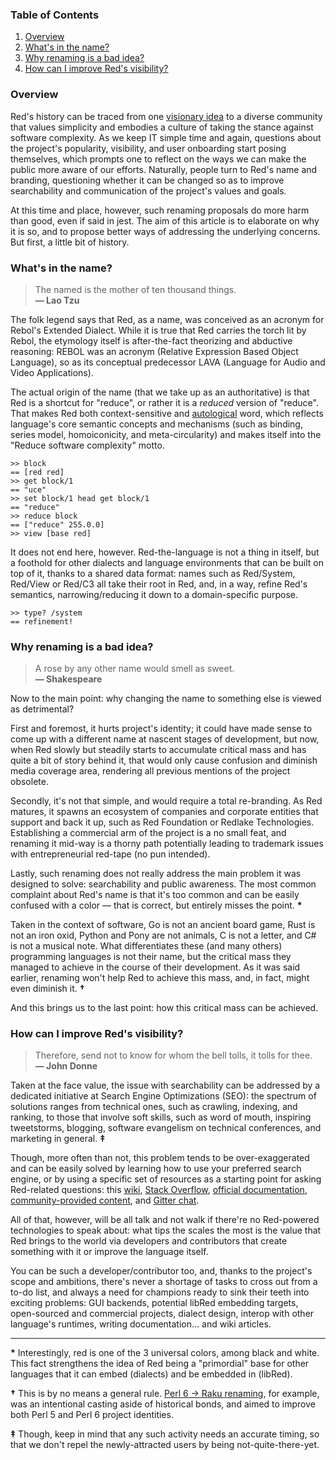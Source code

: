 ### Table of Contents

1. [Overview](#overview)
1. [What's in the name?](#whats-in-the-name)
1. [Why renaming is a bad idea?](#why-renaming-is-a-bad-idea)
1. [How can I improve Red's visibility?](#how-can-i-improve-reds-visibility)

### Overview

Red's history can be traced from one [visionary idea](https://youtu.be/-KqNO_sDqm4) to a diverse community that values simplicity and embodies a culture of taking the stance against software complexity. As we keep IT simple time and again, questions about the project's popularity, visibility, and user onboarding start posing themselves, which prompts one to reflect on the ways we can make the public more aware of our efforts. Naturally, people turn to Red's name and branding, questioning whether it can be changed so as to improve searchability and communication of the project's values and goals.  

At this time and place, however, such renaming proposals do more harm than good, even if said in jest. The aim of this article is to elaborate on why it is so, and to propose better ways of addressing the underlying concerns. But first, a little bit of history.

### What's in the name?

> The named is the mother of ten thousand things.
> <br> **— Lao Tzu**

The folk legend says that Red, as a name, was conceived as an acronym for Rebol's Extended Dialect. While it is true that Red carries the torch lit by Rebol, the etymology itself is after-the-fact theorizing and abductive reasoning: REBOL was an acronym (Relative Expression Based Object Language), so as its conceptual predecessor LAVA (Language for Audio and Video Applications).

The actual origin of the name (that we take up as an authoritative) is that Red is a shortcut for "reduce", or rather it is a _reduced_ version of "reduce". That makes Red both context-sensitive and [autological](https://en.wikipedia.org/wiki/Autological_word) word, which reflects language's core semantic concepts and mechanisms (such as binding, series model, homoiconicity, and meta-circularity) and makes itself into the "Reduce software complexity" motto.

```red
>> block
== [red red]
>> get block/1
== "uce"
>> set block/1 head get block/1
== "reduce"
>> reduce block
== ["reduce" 255.0.0]
>> view [base red]
```

It does not end here, however. Red-the-language is not a thing in itself, but a foothold for other dialects and language environments that can be built on top of it, thanks to a shared data format: names such as Red/System, Red/View or Red/C3 all take their root in Red, and, in a way, refine Red's semantics, narrowing/reducing it down to a domain-specific purpose.

```red
>> type? /system
== refinement!
```

### Why renaming is a bad idea?

> A rose by any other name would smell as sweet.
> <br> **— Shakespeare**

Now to the main point: why changing the name to something else is viewed as detrimental?

First and foremost, it hurts project's identity; it could have made sense to come up with a different name at nascent stages of development, but now, when Red slowly but steadily starts to accumulate critical mass and has quite a bit of story behind it, that would only cause confusion and diminish media coverage area, rendering all previous mentions of the project obsolete.

Secondly, it's not that simple, and would require a total re-branding. As Red matures, it spawns an ecosystem of companies and corporate entities that support and back it up, such as Red Foundation or Redlake Technologies. Establishing a commercial arm of the project is a no small feat, and renaming it mid-way is a thorny path potentially leading to trademark issues with entrepreneurial red-tape (no pun intended).

Lastly, such renaming does not really address the main problem it was designed to solve: searchability and public awareness. The most common complaint about Red's name is that it's too common and can be easily confused with a color — that is correct, but entirely misses the point. **\***

Taken in the context of software, Go is not an ancient board game, Rust is not an iron oxid, Python and Pony are not animals, C is not a letter, and C# is not a musical note. What differentiates these (and many others) programming languages is not their name, but the critical mass they managed to achieve in the course of their development. As it was said earlier, renaming won't help Red to achieve this mass, and, in fact, might even diminish it. **†**

And this brings us to the last point: how this critical mass can be achieved.

### How can I improve Red's visibility?

> Therefore, send not to know for whom the bell tolls, it tolls for thee.
> <br> **— John Donne**

Taken at the face value, the issue with searchability can be addressed by a dedicated initiative at Search Engine Optimizations (SEO): the spectrum of solutions ranges from technical ones, such as crawling, indexing, and ranking, to those that involve soft skills, such as word of mouth, inspiring tweetstorms, blogging, software evangelism on technical conferences, and marketing in general. **‡**

Though, more often than not, this problem tends to be over-exaggerated and can be easily solved by learning how to use your preferred search engine, or by using a specific set of resources as a starting point for asking Red-related questions: this [wiki](https://github.com/red/red/wiki), [Stack Overflow](https://stackoverflow.com/questions/tagged/red), [official documentation](doc.red-lang.org/), [community-provided content](https://github.com/red/red/wiki/%5BLINKS%5D-Learning-resources), and [Gitter chat](https://gitter.im/red/home).

All of that, however, will be all talk and not walk if there're no Red-powered technologies to speak about: what tips the scales the most is the value that Red brings to the world via developers and contributors that create something with it or improve the language itself.

You can be such a developer/contributor too, and, thanks to the project's scope and ambitions, there's never a shortage of tasks to cross out from a to-do list, and always a need for champions ready to sink their teeth into exciting problems: GUI backends, potential libRed embedding targets, open-sourced and commercial projects, dialect design, interop with other language's runtimes, writing documentation... and wiki articles.

---

**\*** Interestingly, red is one of the 3 universal colors, among black and white. This fact strengthens the idea of Red being a "primordial" base for other languages that it can embed (dialects) and be embedded in (libRed).

**†** This is by no means a general rule. [Perl 6 → Raku renaming](https://github.com/Raku/problem-solving/issues/81), for example, was an intentional casting aside of historical bonds, and aimed to improve both Perl 5 and Perl 6 project identities.

**‡** Though, keep in mind that any such activity needs an accurate timing, so that we don't repel the newly-attracted users by being not-quite-there-yet.